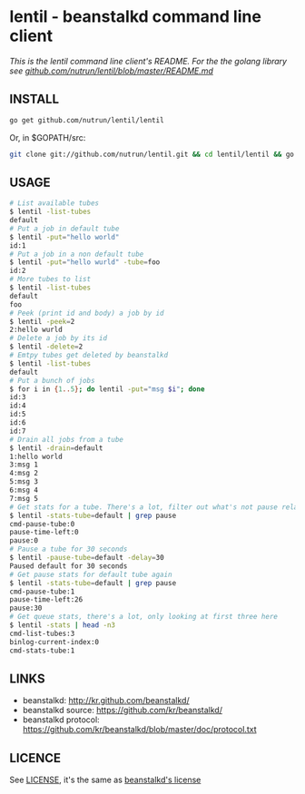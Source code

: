 # lentil - beanstalkd command line client

_This is the lentil command line client's README. For the the golang library see [github.com/nutrun/lentil/blob/master/README.md](https://github.com/nutrun/lentil/blob/master/README.md)_

## INSTALL

```bash
go get github.com/nutrun/lentil/lentil
```

Or, in $GOPATH/src:

```bash
git clone git://github.com/nutrun/lentil.git && cd lentil/lentil && go install
```

## USAGE

```bash
# List available tubes
$ lentil -list-tubes
default
# Put a job in default tube
$ lentil -put="hello world"
id:1
# Put a job in a non default tube
$ lentil -put="hello wurld" -tube=foo
id:2
# More tubes to list
$ lentil -list-tubes
default
foo
# Peek (print id and body) a job by id
$ lentil -peek=2
2:hello wurld
# Delete a job by its id
$ lentil -delete=2
# Emtpy tubes get deleted by beanstalkd
$ lentil -list-tubes
default
# Put a bunch of jobs
$ for i in {1..5}; do lentil -put="msg $i"; done
id:3
id:4
id:5
id:6
id:7
# Drain all jobs from a tube
$ lentil -drain=default
1:hello world
3:msg 1
4:msg 2
5:msg 3
6:msg 4
7:msg 5
# Get stats for a tube. There's a lot, filter out what's not pause related here
$ lentil -stats-tube=default | grep pause
cmd-pause-tube:0
pause-time-left:0
pause:0
# Pause a tube for 30 seconds
$ lentil -pause-tube=default -delay=30
Paused default for 30 seconds
# Get pause stats for default tube again
$ lentil -stats-tube=default | grep pause
cmd-pause-tube:1
pause-time-left:26
pause:30
# Get queue stats, there's a lot, only looking at first three here
$ lentil -stats | head -n3
cmd-list-tubes:3
binlog-current-index:0
cmd-stats-tube:1
```


## LINKS
* beanstalkd: http://kr.github.com/beanstalkd/
* beanstalkd source: https://github.com/kr/beanstalkd/
* beanstalkd protocol: https://github.com/kr/beanstalkd/blob/master/doc/protocol.txt

## LICENCE
See [LICENSE](https://github.com/nutrun/lentil/blob/master/LICENSE),
it's the same as [beanstalkd's license](https://github.com/kr/beanstalkd/blob/master/LICENSE)
